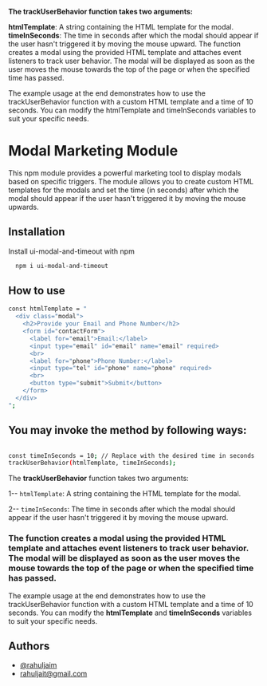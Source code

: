 **The trackUserBehavior function takes two arguments:**

**htmlTemplate**: A string containing the HTML template for the modal.
**timeInSeconds**: The time in seconds after which the modal should appear if the user hasn't triggered it by moving the mouse upward.
The function creates a modal using the provided HTML template and attaches event listeners to track user behavior. The modal will be displayed as soon as the user moves the mouse towards the top of the page or when the specified time has passed.

The example usage at the end demonstrates how to use the trackUserBehavior function with a custom HTML template and a time of 10 seconds. You can modify the htmlTemplate and timeInSeconds variables to suit your specific needs.

# Modal Marketing Module

This npm module provides a powerful marketing tool to display modals based on specific triggers. The module allows you to create custom HTML templates for the modals and set the time (in seconds) after which the modal should appear if the user hasn't triggered it by moving the mouse upwards.

## Installation

Install ui-modal-and-timeout with npm

```bash
  npm i ui-modal-and-timeout
```

## How to use

```bash
const htmlTemplate = "
  <div class="modal">
    <h2>Provide your Email and Phone Number</h2>
    <form id="contactForm">
      <label for="email">Email:</label>
      <input type="email" id="email" name="email" required>
      <br>
      <label for="phone">Phone Number:</label>
      <input type="tel" id="phone" name="phone" required>
      <br>
      <button type="submit">Submit</button>
    </form>
  </div>
";
```

## You may invoke the method by following ways:

```bash

const timeInSeconds = 10; // Replace with the desired time in seconds
trackUserBehavior(htmlTemplate, timeInSeconds);

```

The **trackUserBehavior** function takes two arguments:

1-- `htmlTemplate`: A string containing the HTML template for the modal.

2-- `timeInSeconds`: The time in seconds after which the modal should appear if the user hasn't triggered it by moving the mouse upward.

### The function creates a modal using the provided HTML template and attaches event listeners to track user behavior. The modal will be displayed as soon as the user moves the mouse towards the top of the page or when the specified time has passed.

The example usage at the end demonstrates how to use the trackUserBehavior function with a custom HTML template and a time of 10 seconds. You can modify the **htmlTemplate** and **timeInSeconds** variables to suit your specific needs.

## Authors

- [@rahuljaim](https://www.github.com/rahuljaim)
- [rahuljait@gmail.com](mailto:rahuljait@gmail.com)
